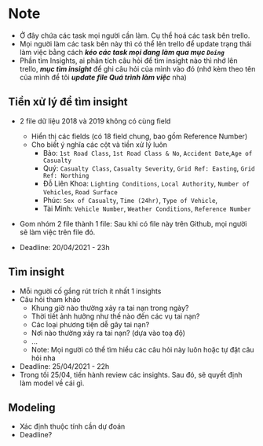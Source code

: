 # Note

- Ở đây chứa các task mọi người cần làm. Cụ thể hoá các task bên trello. 
- Mọi người làm các task bên này thì có thể lên trello để update trạng thái làm việc bằng cách ***kéo các task mọi đang làm qua mục `Doing`***
- Phần tìm Insights, ai phân tích câu hỏi để tìm insight nào thì nhớ lên trello, ***mục tìm insight*** để ghi câu hỏi của mình vào đó (nhớ kèm theo tên của mình để tôi  ***update file Quá trình làm việc*** nha)

## Tiền xử lý để tìm insight

- 2 file dữ liệu 2018 và 2019 không có cùng field
    - Hiển thị các fields (có 18 field chung, bao gồm Reference Number)
    - Cho biết ý nghĩa các cột và tiền xử lý luôn
        - Bảo: `1st Road Class`, `1st Road Class & No`, `Accident Date`,`Age of Casualty`
        - Quý: `Casualty Class`, `Casualty Severity`, `Grid Ref: Easting`, `Grid Ref: Northing`
        - Đỗ Liên Khoa: `Lighting Conditions`, `Local Authority`, `Number of Vehicles`, `Road Surface`
        - Phúc: `Sex of Casualty`, `Time (24hr)`, `Type of Vehicle`,
        - Tài Minh: `Vehicle Number`, `Weather Conditions`, `Reference Number`

- Gom nhóm 2 file thành 1 file: Sau khi có file này trên Github, mọi người sẽ làm việc trên file đó.
- Deadline: 20/04/2021 - 23h

## Tìm insight

- Mỗi người cố gắng rút trích ít nhất 1 insights
- Câu hỏi tham khảo
    - Khung giờ nào thường xảy ra tai nạn trong ngày?
    - Thời tiết ảnh hưởng như thế nào đến các vụ tai nạn?
    - Các loại phương tiện dễ gây tai nạn?
    - Nơi nào thường xảy ra tai nạn? (dựa vào toạ độ)
    - ...
    - Note: Mọi người có thể tìm hiểu các câu hỏi này luôn hoặc tự đặt câu hỏi nha
- Deadline: 25/04/2021 - 22h
- Trong tối 25/04, tiến hành review các insights. Sau đó, sẽ quyết định làm model về cái gì.

## Modeling

- Xác định thuộc tính cần dự đoán
- Deadline?
